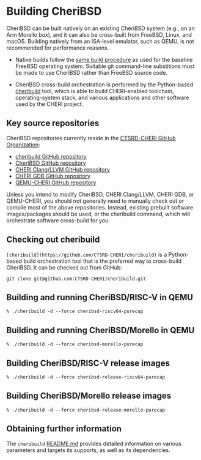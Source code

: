 # Building CheriBSD

CheriBSD can be built natively on an existing CheriBSD system (e.g., on an Arm
Morello box), and it can also be cross-built from FreeBSD, Linux, and macOS.
Building natively from an ISA-level emulator, such as QEMU, is not recommended
for performance reasons.

- Native builds follow the [same build
  procedure](https://docs.freebsd.org/en/books/handbook/cutting-edge/#makeworld)
  as used for the baseline FreeBSD operating system.
  Suitable git command-line substitions must be made to use CheriBSD rather
  than FreeBSD source code.

- CheriBSD cross-build orchestration is performed by the Python-based
  [cheribuild](https://github.com/CTSRD-CHERI/cheribuild) tool, which is
  able to build CHERI-enabled toolchain, operating-system stack, and various
  applications and other software used by the CHERI project.

## Key source repositories

CheriBSD repositories currently reside in the [CTSRD-CHERI GitHub
Organization](https://github.com/CTSRD-CHERI):

* [cheribuild GitHub repository](https://github.com/CTSRD-CHERI/cheribuild)
* [CheriBSD GitHub repository](https://github.com/CTSRD-CHERI/cheribsd)
* [CHERI Clang/LLVM GitHub repository](https://github.com/CTSRD-CHERI/llvm-project)
* [CHERI GDB GitHub repository](https://github.com/CTSRD-CHERI/gdb)
* [QEMU-CHERI GitHub repository](https://github.com/CTSRD-CHERI/qemu)

Unless you intend to modify CheriBSD, CHERI Clang/LLVM, CHERI GDB, or
QEMU-CHERI, you should not generally need to manually check out or compile
most of the above repositories.
Instead, existing prebuilt software images/packages should be used, or the
cheribuild command, which will orchestrate software cross-build for you.

## Checking out cheribuild

`[cheribuild](https://github.com/CTSRD-CHERI/cheribuild)` is a Python-based
build orchestration tool that is the preferred way to cross-build CheriBSD.
It can be checked out from GitHub:

```
git clone git@github.com:CTSRD-CHERI/cheribuild.git
```

## Building and running CheriBSD/RISC-V in QEMU

```
% ./cheribuild -d --force cheribsd-riscv64-purecap
```

## Building and running CheriBSD/Morello in QEMU

```
% ./cheribuild -d --force cheribsd-morello-purecap
```

## Building CheriBSD/RISC-V release images

```
% ./cheribuild -d --force cheribsd-release-riscv64-purecap
```

## Building CheriBSD/Morello release images

```
% ./cheribuild -d --force cheribsd-release-morello-purecap
```

## Obtaining further information

The `cheribuild` [README.md](https://github.com/CTSRD-CHERI/cheribuild#readme)
provides detailed information on various parameters and targets its supports,
as well as its dependencies.
